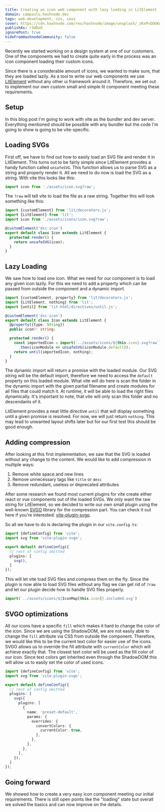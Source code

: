```yaml
---
title: Creating an icon web component with lazy loading in LitElement
domain: campzulu.hashnode.dev
tags: web-development, css, sass
cover: https://cdn.hashnode.com/res/hashnode/image/unsplash/_zKxPsGOGKg/upload/v1666550567525/TYz2JBy-V.jpeg?w=1600&h=840&fit=crop&crop=entropy&auto=compress,format&format=webp
publishAs: r3dDoX
ignorePost: true
hideFromHashnodeCommunity: false
---
```


Recently we started working on a design system at one of our customers. One of the components we had
to create quite early in the process was an icon component loading their custom icons.

Since there is a considerable amount of icons, we wanted to make sure, that they are loaded lazily.
As a tool to write our web components we use [LitElement](https://lit.dev/docs/) without any other ui framework around it.
Therefore, we set out to implement our own custom small and simple lit component meeting these
requirements.

## Setup

In this blog post I'm going to work with vite as the bundler and dev server. Everything mentioned
should be possible with any bundler but the code I'm going to show is going to be vite-specific.

## Loading SVGs

First off, we have to find out how to easily load an SVG file and render it in LitElement. This
turns out to be fairly simple since LitElement provides a handy function called `unsafeSVG`. This
function allows us to parse SVG as a string and properly render it. All we need to do now is load
the SVG as a string. With vite this looks like this:

```javascript
import icon from './assets/icon.svg?raw';
```

The `?raw` will tell vite to load the file as a raw string. Together this will look something like
this:

```typescript
import {customElement} from 'lit/decorators.js';
import {LitElement} from 'lit';
import icon from './assets/icons/icon.svg?raw';

@customElement('dsc-icon')
export default class Icon extends LitElement {
  protected render() {
    return unsafeSVG(icon);
  }
}
```

## Lazy Loading

We saw how to load one icon. What we need for our component is to load any given icon lazily. For
this we need to add a property which can be passed from outside the component and a dynamic import.

```typescript
import {customElement, property} from 'lit/decorators.js';
import {LitElement, nothing} from 'lit';
import {until} from 'lit-html/directives/until.js';

@customElement('dsc-icon')
export default class Icon extends LitElement {
  @property({type: String})
  public icon?: string;

  protected render() {
    const importedIcon = import(`../assets/icons/${this.icon}.svg?raw`)
      .then(iconModule => unsafeSVG(iconModule.default));
    return until(importedIcon, nothing);
  }
}
```

The dynamic import will return a promise with the loaded module. Our SVG string will be the default
import, therefore we need to access the `default` property on this loaded module. What vite will do
here is scan the folder in the dynamic import with the given partial filename and create modules for
all files that could match it. At runtime, it will be able to load the right files dynamically. It's
important to note, that vite will only scan this folder and no descendants of it.

LitElement provides a neat little directive `until` that will display something until a given
promise is resolved. For now, we will just return `nothing`. This may lead to unwanted layout shifts
later but for our first test this should be good enough.

## Adding compression

After looking at this first implementation, we saw that the SVG is loaded without any change to the
content. We would like to add compression in multiple ways:

1. Remove white space and new lines
2. Remove unnecessary tags like `title` or `desc`
3. Remove redundant, useless or deprecated attributes

After some research we found most current plugins for vite create either react or vue components out
of the loaded SVGs. We only want the raw string for LitElement, so we decided to write our own small
plugin using the well-known [SVGO](https://github.com/svg/svgo) library for the compression part.
You can check it out here if you're
interested: [vite-plugin-svgo](https://github.com/r3dDoX/vite-plugin-svgo).

So all we have to do is declaring the plugin in our `vite.config.ts`:

```typescript
import {defineConfig} from 'vite';
import svg from 'vite-plugin-svgo';

export default defineConfig({
  // rest of config omitted
  plugins: [
    svg(),
  ]
});
```

This will let vite load SVG files and compress them on the fly. Since the plugin is now able to load
SVG files without any flag we can get rid of `?raw` and let our plugin decide how to handle SVG
files properly.

```typescript
import(`../assets/icons/${IconMap[this.icon]}.included.svg`)
```

## SVGO optimizations

All our icons have a specific `fill` which makes it hard to change the color of the icon. Since we
are using the ShadowDOM, we are not easily able to change the `fill` attribute via CSS from outside
the component. Therefore, we would like this to be the current text color for easier use of the
icons. SVGO allows us to override the fill attribute with `currentColor` which will achieve exactly
that. The closest text color will be used as the fill color of our icon. Since text colors get
inherited even through the ShadowDOM this will allow us to easily set the color of used icons.

```typescript
import {defineConfig} from 'vite';
import svg from 'vite-plugin-svgo';

export default defineConfig({
  // rest of config omitted
  plugins: [
    svg({
      plugins: [
        {
          name: 'preset-default',
          params: {
            overrides: {
              convertColors: {
                currentColor: true,
              },
            },
          },
        },
      ],
    }),
  ]
});
```

## Going forward

We showed how to create a very easy icon component meeting our initial requirements. There is still
open points like the "loading" state but overall we solved the basics and can now improve on the
details.
